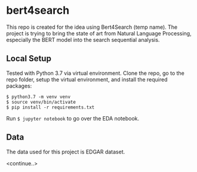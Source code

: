# bert4search

This repo is created for the idea using Bert4Search (temp name). The project is trying to bring the state of art from Natural Language Processing, especially the BERT model into the search sequential analysis.

## Local Setup

Tested with Python 3.7 via virtual environment. Clone the repo, go to the repo folder, setup the virtual environment, and install the required packages:


```shell
$ python3.7 -m venv venv
$ source venv/bin/activate
$ pip install -r requirements.txt
```

Run `$ jupyter notebook` to go over the EDA notebook.

## Data
The data used for this project is EDGAR dataset.

<continue..>
